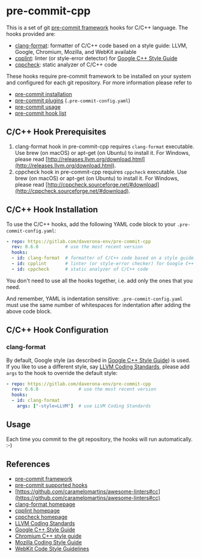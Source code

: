 # pre-commit-cpp

This is a set of git [pre-commit framework](https://pre-commit.com/) hooks for
C/C++ language. The hooks provided are:

* [clang-format](https://clang.llvm.org): formatter of C/C++ code based on a
style guide: LLVM, Google, Chromium, Mozilla, and WebKit available
* [cpplint](https://github.com/cpplint/cpplint): linter
(or style-error detector) for
[Google C++ Style Guide](http://google.github.io/styleguide/cppguide.html)
* [cppcheck](http://cppcheck.sourceforge.net/): static analyzer of C/C++ code

These hooks require pre-commit framework to be installed on your system
and configured for each git repository. For more information please refer to

* [pre-commit installation](https://pre-commit.com/#install)
* [pre-commit plugins](https://pre-commit.com/#plugins) (`.pre-commit-config.yaml`)
* [pre-commit usage](https://pre-commit.com/#usage)
* [pre-commit hook list](https://pre-commit.com/hooks.html)

## C/C++ Hook Prerequisites

1. clang-format hook in pre-commit-cpp requires `clang-format` executable. Use 
brew (on macOS) or apt-get (on Ubuntu) to install it. For Windows, please read
[http://releases.llvm.org/download.html](http://releases.llvm.org/download.html).
2. cppcheck hook in pre-commit-cpp requires `cppcheck` executable. Use brew 
(on macOS) or apt-get (on Ubuntu) to install it. For Windows, please read
[http://cppcheck.sourceforge.net/#download](http://cppcheck.sourceforge.net/#download).

## C/C++ Hook Installation

To use the C/C++ hooks, add the following YAML code block to your
`.pre-commit-config.yaml`:

```yaml
- repo: https://gitlab.com/daverona-env/pre-commit-cpp
  rev: 0.6.0          # use the most recent version
  hooks:
  - id: clang-format  # formatter of C/C++ code based on a style guide: LLVM, Google, Chromium, Mozilla, and WebKit available
  - id: cpplint       # linter (or style-error checker) for Google C++ Style Guide
  - id: cppcheck      # static analyzer of C/C++ code
```

You don't need to use all the hooks together, i.e. add only the ones that you
need.

And remember, YAML is indentation sensitive: `.pre-commit-config.yaml` must
use the same number of whitespaces for indentation after adding the above code
block.

## C/C++ Hook Configuration

### clang-format

By default, Google style (as described in 
[Google C++ Style Guide](http://google.github.io/styleguide/cppguide.html)) 
is used. If you like to use a different style, say
[LLVM Coding Standards](http://llvm.org/docs/CodingStandards.html),
please add `args` to the hook to override the default style:

```yaml
- repo: https://gitlab.com/daverona-env/pre-commit-cpp
  rev: 0.6.0               # use the most recent version
  hooks:
  - id: clang-format
    args: ["-style=LLVM"]  # use LLVM Coding Standards
```

## Usage

Each time you commit to the git repository, the hooks will run automatically.
:-)

## References

* [pre-commit framework](https://pre-commit.com/)
* [pre-commit supported hooks](https://pre-commit.com/hooks.html)
* [https://github.com/caramelomartins/awesome-linters#cc](https://github.com/caramelomartins/awesome-linters#cc)
* [clang-format homepage](https://clang.llvm.org/docs/ClangFormat.html)
* [cpplint homepage](https://github.com/cpplint/cpplint)
* [cppcheck homepage](http://cppcheck.sourceforge.net/)
* [LLVM Coding Standards](http://llvm.org/docs/CodingStandards.html)
* [Google C++ Style Guide](http://google.github.io/styleguide/cppguide.html)
* [Chromium C++ style guide](https://chromium.googlesource.com/chromium/src/+/master/styleguide/c++/c++.md)
* [Mozilla Coding Style Guide](https://www-archive.mozilla.org/hacking/mozilla-style-guide.html)
* [WebKit Code Style Guidelines](https://webkit.org/code-style-guidelines/)
